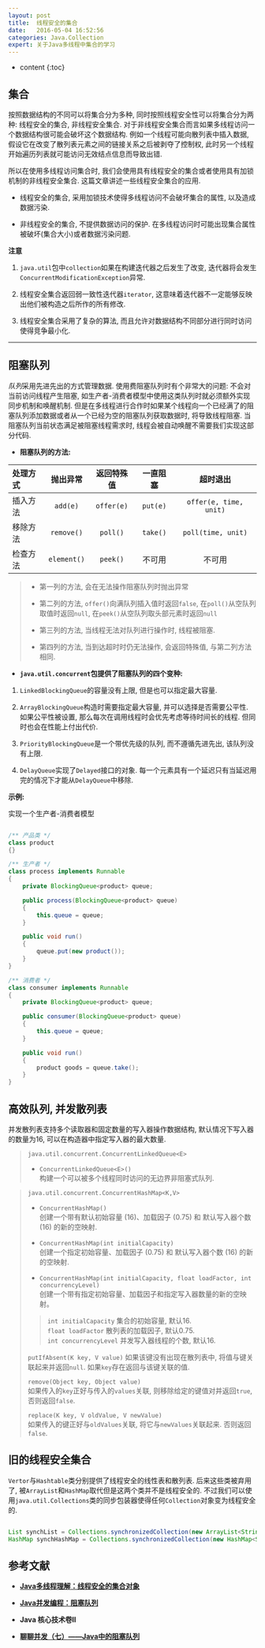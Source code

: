 ```yaml
---
layout: post
title:  线程安全的集合
date:   2016-05-04 16:52:56
categories: Java.Collection
expert: 关于Java多线程中集合的学习
---
```


* content
{:toc}

## 集合

按照数据结构的不同可以将集合分为多种, 同时按照线程安全性可以将集合分为两种: 线程安全的集合, 非线程安全集合. 对于非线程安全集合而言如果多线程访问一个数据结构很可能会破坏这个数据结构. 例如一个线程可能向散列表中插入数据, 假设它在改变了散列表元素之间的链接关系之后被剥夺了控制权, 此时另一个线程开始遍历列表就可能访问无效结点信息而导致出错.   

所以在使用多线程访问集合时, 我们会使用具有线程安全的集合或者使用具有加锁机制的非线程安全集合. 这篇文章讲述一些线程安全集合的应用.   

* 线程安全的集合, 采用加锁技术使得多线程访问不会破坏集合的属性, 以及造成数据污染.   

* 非线程安全的集合, 不提供数据访问的保护. 在多线程访问时可能出现集合属性被破坏(集合大小)或者数据污染问题.   

**注意**   

1. `java.util`包中`collection`如果在构建迭代器之后发生了改变, 迭代器将会发生`ConcurrentModificationException`异常.   

2. 线程安全集合返回弱一致性迭代器`iterator`, 这意味着迭代器不一定能够反映出他们被构造之后所作的所有修改.   

3. 线程安全集合采用了复杂的算法, 而且允许对数据结构不同部分进行同时访问使得竞争最小化.

---

## 阻塞队列

*队列*采用先进先出的方式管理数据. 使用费阻塞队列时有个非常大的问题: 不会对当前访问线程产生阻塞, 如生产者-消费者模型中使用这类队列时就必须额外实现同步机制和唤醒机制. 但是在多线程进行合作时如果某个线程向一个已经满了的阻塞队列添加数据或者从一个已经为空的阻塞队列获取数据时, 将导致线程阻塞. 当阻塞队列当前状态满足被阻塞线程需求时, 线程会被自动唤醒不需要我们实现这部分代码.   

* **阻塞队列的方法:**   

| 处理方式	| 抛出异常	| 返回特殊值	| 一直阻塞	| 超时退出	|    
| :------ | :----: | :--------: | :-----: | :------: |    
| 插入方法	| `add(e)`	| `offer(e)`	| `put(e)`	| `offer(e, time, unit)`	|   
| 移除方法	| `remove()`	| `poll()`	| `take()`	| `poll(time, unit)`	|   
| 检查方法	| `element()`	| `peek()`	| 不可用	| 不可用	|   

> * 第一列的方法, 会在无法操作阻塞队列时抛出异常   
> 
> * 第二列的方法, `offer()`向满队列插入值时返回`false`, 在`poll()`从空队列取值时返回`null`, 在`peek()`从空队列取头部元素时返回`null`   
> 
> * 第三列的方法, 当线程无法对队列进行操作时, 线程被阻塞.   
> 
> * 第四列的方法, 当到达超时时仍无法操作, 会返回特殊值, 与第二列方法相同.   

* **`java.util.concurrent`包提供了阻塞队列的四个变种:**   

1. `LinkedBlockingQueue`的容量没有上限, 但是也可以指定最大容量.   

2. `ArrayBlockingQueue`构造时需要指定最大容量, 并可以选择是否需要公平性. 如果公平性被设置, 那么每次在调用线程时会优先考虑等待时间长的线程. 但同时也会在性能上付出代价.   

3. `PriorityBlockingQueue`是一个带优先级的队列, 而不遵循先进先出, 该队列没有上限.    

4. `DelayQueue`实现了`Delayed`接口的对象. 每一个元素具有一个延迟只有当延迟用完的情况下才能从`DelayQueue`中移除.   

**示例:**   

实现一个生产者-消费者模型   

```java

/** 产品类 */
class product
{}

/** 生产者 */
class process implements Runnable
{
	private BlockingQueue<product> queue;

	public process(BlockingQueue<product> queue)
	{
		this.queue = queue;
	}

	public void run()
	{
		queue.put(new product());
	}
}

/** 消费者 */
class consumer implements Runnable
{
	private BlockingQueue<product> queue;

	public consumer(BlockingQueue<product> queue)
	{
		this.queue = queue;
	}

	public void run()
	{
		product goods = queue.take();
	}
}

```

## 高效队列, 并发散列表

并发散列表支持多个读取器和固定数量的写入器操作数据结构, 默认情况下写入器的数量为16, 可以在构造器中指定写入器的最大数量.   

> `java.util.concurrent.ConcurrentLinkedQueue<E>`   
> 
> * `ConcurrentLinkedQueue<E>()`   
> 构建一个可以被多个线程同时访问的无边界非阻塞式队列.   

> `java.util.concurrent.ConcurrentHashMap<K,V>`   
> 
> * `ConcurrentHashMap()`   
> 创建一个带有默认初始容量 (16)、加载因子 (0.75) 和 默认写入器个数 (16) 的新的空映射.   
> 
> * `ConcurrentHashMap(int initialCapacity)`  
> 创建一个指定初始容量、加载因子 (0.75) 和 默认写入器个数 (16) 的新的空映射.
> 
> * `ConcurrentHashMap(int initialCapacity, float loadFactor, int concurrencyLevel)`   
> 创建一个带有指定初始容量、加载因子和指定写入器数量的新的空映射。
> 
> > `int initialCapacity`		集合的初始容量, 默认16.    
> > `float loadFactor`		散列表的加载因子, 默认0.75.    
> > `int concurrencyLevel`	并发写入器线程的个数, 默认16.   
> 
> `putIfAbsent(K key, V value)`
> 如果该键没有出现在散列表中, 将值与键关联起来并返回`null`. 如果`key`存在返回与该键关联的值.   
> 
> `remove(Object key, Object value)`    
> 如果传入的`key`正好与传入的`values`关联, 则移除给定的键值对并返回`true`, 否则返回`false`.   
> 
> `replace(K key, V oldValue, V newValue)`    
> 如果传入的键正好与`oldValues`关联, 将它与`newValues`关联起来. 否则返回`false`.   

## 旧的线程安全集合

`Vertor`与`Hashtable`类分别提供了线程安全的线性表和散列表. 后来这些类被弃用了, 被`ArrayList`和`HashMap`取代但是这两个类并不是线程安全的. 不过我们可以使用`java.util.Collections`类的同步包装器使得任何`Collection`对象变为线程安全的.   

```java

List synchList = Collections.synchronizedCollection(new ArrayList<String>());
HashMap synchHashMap = Collections.synchronizedCollection(new HashMap<String, String>());

```

## 参考文献

* **[Java多线程理解：线程安全的集合对象](http://www.jianshu.com/p/eccb5f350c12)**   

* **[Java并发编程：阻塞队列](http://www.cnblogs.com/dolphin0520/p/3932906.html)**    

* **Java 核心技术卷II**   

* **[聊聊并发（七）——Java中的阻塞队列](http://www.infoq.com/cn/articles/java-blocking-queue)**
